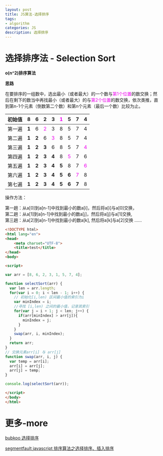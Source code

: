 ```yaml
---
layout: post
title: JS算法-选择排序
tags:
- algorithm
categories: JS
description: 选择排序
---
```


# 选择排序法 - Selection Sort

**o(n^2)排序算法**

**思路**

在要排序的一组数中，选出最小（或者最大）的一个数与<font color="#e0e">第1个位置</font>的数交换；然后在剩下的数当中再找最小（或者最大）的与<font color="#e0e">第2个位置</font>的数交换，依次类推，直到第n-1个元素（倒数第二个数）和第n个元素（最后一个数）比较为止。

|初始值|8|6|2|3|<font color="#e0e">1</font>|5|7|4|
|---|---|---|---|---|---|---|---|---|
|第一遍|**1**|6|<font color="#e0e">2|3|8|5|7|4|
|第二遍|**1**|**2**|6|<font color="#e0e">3</font>|8|5|7|4|
|第三遍|**1**|**2**|**3**|6|8|5|7|<font color="#e0e">4</font>|
|第四遍|**1**|**2**|**3**|**4**|8|<font color="#e0e">5</font>|7|6|
|第五遍|**1**|**2**|**3**|**4**|**5**|8|7|<font color="#e0e">6</font>|
|第六遍|**1**|**2**|**3**|**4**|**5**|**6**|<font color="#e0e">7</font>|8|
|第七遍|**1**|**2**|**3**|**4**|**5**|**6**|**7**|8|

操作方法：

第一趟：从a[0]到a[n-1]中找到最小的数a[i]，然后将a[i]与a[0]交换，  
第二趟：从a[1]到a[n-1]中找到最小的数a[j]，然后将a[j]与a[1]交换,  
第三趟：从a[2]到a[n-1]中找到最小的数a[k], 然后将a[k]与a[2]交换 ……

```html
<!DOCTYPE html>
<html lang="en">
<head>
	<meta charset="UTF-8">
	<title>test</title>
</head>
<body>

<script>  

var arr = [8, 6, 2, 3, 1, 5, 7, 4];

function selectSort(arr) {
  var len = arr.length;
  for(var i = 0; i < len - 1; i++) {
    // 初始化[i,len) 区间最小值的索引为i
    var minIndex = i;
    //寻找 [i,len) 之间的最小值，记录其索引
    for(var j = i + 1; j < len; j++) {
      if(arr[minIndex] > arr[j]){
        minIndex = j;
      }
    }
    swap(arr, i, minIndex);
  }
  return arr;
}
// 交换元素arr[i] 与 arr[j]
function swap(arr, i, j) {
  var temp = arr[i];
  arr[i] = arr[j];
  arr[j] = temp;
}

console.log(selectSort(arr));

</script>
</body>
</html>
```


# 更多-more

[bubkoo 选择排序](http://bubkoo.com/2014/01/13/sort-algorithm/selection-sort/)

[segmentfault javascript 排序算法之选择排序、插入排序](https://segmentfault.com/a/1190000011597883)